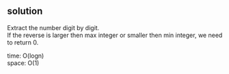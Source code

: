 ## solution
Extract the number digit by digit.<br>
If the reverse is larger then max integer or smaller then min integer, we need to return 0.

time: O(logn)<br>
space: O(1)
